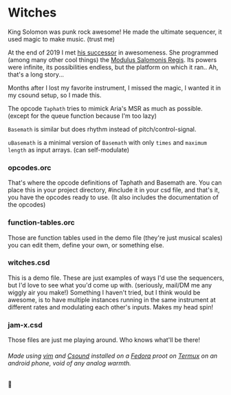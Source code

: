 # Witches

King Solomon was punk rock awesome! He made the ultimate sequencer, it used magic to make music. (trust me)

At the end of 2019 I met [his successor](https://github.com/AriaSalvatrice) in awesomeness. She programmed (among many other cool things) the [Modulus Salomonis Regis](https://aria.dog/modules/). Its powers were infinite, its possibilities endless, but the platform on which it ran.. Ah, that's a long story...

Months after I lost my favorite instrument, I missed the magic, I wanted it in my csound setup, so I made this.

The opcode `Taphath` tries to mimick Aria's MSR as much as possible. (except for the queue function because I'm too lazy)

`Basemath` is similar but does rhythm instead of pitch/control-signal.

`uBasemath` is a minimal version of `Basemath` with only `times` and `maximum length` as input arrays. (can self-modulate)

### opcodes.orc
That's where the opcode definitions of Taphath and Basemath are. You can place this in your project directory, #include it in your csd file, and that's it, you have the opcodes ready to use. (It also includes the documentation of the opcodes)

### function-tables.orc
Those are function tables used in the demo file (they're just musical scales) you can edit them, define your own, or something else.

### witches.csd
This is a demo file. These are just examples of ways I'd use the sequencers, but I'd love to see what you'd come up with. (seriously, mail/DM me any wiggly air you make!) Something I haven't tried, but I think would be awesome, is to have multiple instances running in the same instrument at different rates and modulating each other's inputs. Makes my head spin!

### jam-x.csd
Those files are just me playing around. Who knows what'll be there!

###### Made using [vim](https://www.vim.org/) and [Csound](https://csound.com/) installed on a [Fedora](https://fedoraproject.org/) proot on [Termux](https://termux.com/) on an android phone, void of any analog warmth.


💜
